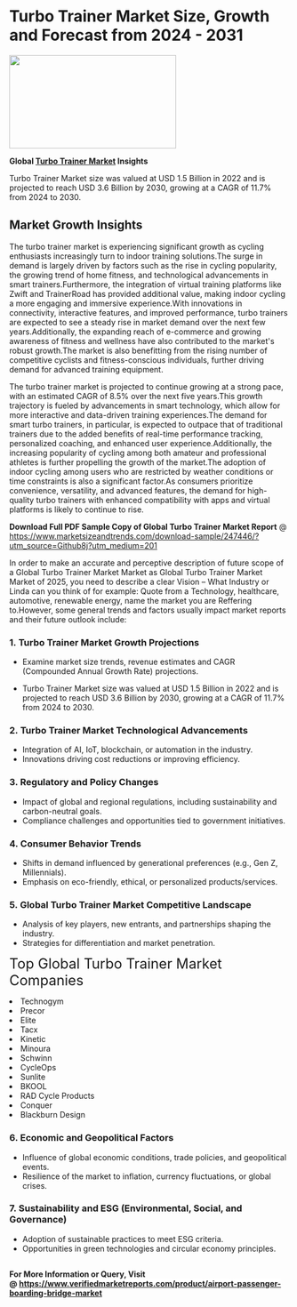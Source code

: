 <H1>Turbo Trainer Market Size, Growth and Forecast from 2024 - 2031</H1><img class="aligncenter size-medium wp-image-584254" src="https://thirdeyenews.in/wp-content/uploads/2024/09/Global-Market-Research-300x168.jpeg" alt="" width="300" height="168" /><p><strong>Global&nbsp;<a href="https://www.marketsizeandtrends.com/download-sample/247446/?utm_source=Github8j?utm_medium=201">Turbo Trainer Market</a> Insights</strong></p><p>Turbo Trainer Market size was valued at USD 1.5 Billion in 2022 and is projected to reach USD 3.6 Billion by 2030, growing at a CAGR of 11.7% from 2024 to 2030.</p><p><h2>Market Growth Insights</h2> <p>The turbo trainer market is experiencing significant growth as cycling enthusiasts increasingly turn to indoor training solutions.The surge in demand is largely driven by factors such as the rise in cycling popularity, the growing trend of home fitness, and technological advancements in smart trainers.Furthermore, the integration of virtual training platforms like Zwift and TrainerRoad has provided additional value, making indoor cycling a more engaging and immersive experience.With innovations in connectivity, interactive features, and improved performance, turbo trainers are expected to see a steady rise in market demand over the next few years.Additionally, the expanding reach of e-commerce and growing awareness of fitness and wellness have also contributed to the market's robust growth.The market is also benefitting from the rising number of competitive cyclists and fitness-conscious individuals, further driving demand for advanced training equipment.</p> <p>The turbo trainer market is projected to continue growing at a strong pace, with an estimated CAGR of 8.5% over the next five years.This growth trajectory is fueled by advancements in smart technology, which allow for more interactive and data-driven training experiences.The demand for smart turbo trainers, in particular, is expected to outpace that of traditional trainers due to the added benefits of real-time performance tracking, personalized coaching, and enhanced user experience.Additionally, the increasing popularity of cycling among both amateur and professional athletes is further propelling the growth of the market.The adoption of indoor cycling among users who are restricted by weather conditions or time constraints is also a significant factor.As consumers prioritize convenience, versatility, and advanced features, the demand for high-quality turbo trainers with enhanced compatibility with apps and virtual platforms is likely to continue to rise.<p><span class=""><strong>Download Full PDF Sample Copy of Global Turbo Trainer Market Report</strong> @ <a href="https://www.marketsizeandtrends.com/download-sample/247446/?utm_source=Github8j?utm_medium=201" target="_blank">https://www.marketsizeandtrends.com/download-sample/247446/?utm_source=Github8j?utm_medium=201</a></span></p><p>In order to make an accurate and perceptive description of future scope of a Global&nbsp;Turbo Trainer Market Market as Global&nbsp;Turbo Trainer Market Market of 2025, you need to describe a clear Vision &ndash; What Industry or Linda can you think of for example: Quote from a Technology, healthcare, automotive, renewable energy, name the market you are Reffering to.However, some general trends and factors usually impact market reports and their future outlook include:</p><h3>1.&nbsp;<strong>Turbo Trainer Market Growth Projections</strong></h3><ul><li>Examine market size trends, revenue estimates and CAGR (Compounded Annual Growth Rate) projections.</li><li><p>Turbo Trainer Market size was valued at USD 1.5 Billion in 2022 and is projected to reach USD 3.6 Billion by 2030, growing at a CAGR of 11.7% from 2024 to 2030.</p></li></ul><h3>2.&nbsp;<strong>Turbo Trainer Market Technological Advancements</strong></h3><ul><li>Integration of AI, IoT, blockchain, or automation in the industry.</li><li>Innovations driving cost reductions or improving efficiency.</li></ul><h3>3.&nbsp;<strong>Regulatory and Policy Changes</strong></h3><ul><li>Impact of global and regional regulations, including sustainability and carbon-neutral goals.</li><li>Compliance challenges and opportunities tied to government initiatives.</li></ul><h3>4.&nbsp;<strong>Consumer Behavior Trends</strong></h3><ul><li>Shifts in demand influenced by generational preferences (e.g., Gen Z, Millennials).</li><li>Emphasis on eco-friendly, ethical, or personalized products/services.</li></ul><h3>5.&nbsp;<strong>Global Turbo Trainer Market Competitive Landscape</strong></h3><ul><li>Analysis of key players, new entrants, and partnerships shaping the industry.</li><li>Strategies for differentiation and market penetration.</li></ul><p data-pm-slice="1 1 []"><span style="color: inherit; font-family: inherit; font-size: 25px;">Top Global Turbo Trainer Market Companies</span></p><div class="" data-test-id=""><p><li>Technogym</li><li> Precor</li><li> Elite</li><li> Tacx</li><li> Kinetic</li><li> Minoura</li><li> Schwinn</li><li> CycleOps</li><li> Sunlite</li><li> BKOOL</li><li> RAD Cycle Products</li><li> Conquer</li><li> Blackburn Design</li></p></div><h3>6.&nbsp;<strong>Economic and Geopolitical Factors</strong></h3><ul><li>Influence of global economic conditions, trade policies, and geopolitical events.</li><li>Resilience of the market to inflation, currency fluctuations, or global crises.</li></ul><h3>7.&nbsp;<strong>Sustainability and ESG (Environmental, Social, and Governance)</strong></h3><ul><li>Adoption of sustainable practices to meet ESG criteria.</li><li>Opportunities in green technologies and circular economy principles.</li></ul><h2><strong style="font-size: 14px;">For More Information or Query, Visit @&nbsp;</strong><a style="background-color: #ffffff; font-size: 14px;" href="https://www.marketsizeandtrends.com/report/turbo-trainer-market/" target="_blank">https://www.verifiedmarketreports.com/product/airport-passenger-boarding-bridge-market</a></h2>